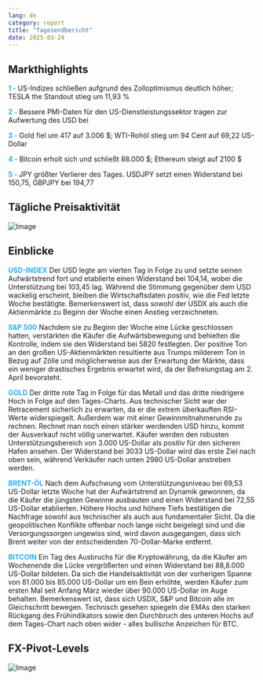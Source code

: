 ```yaml
---
lang: de
category: report
title: "Tagesendbericht"
date: 2025-03-24
---
```



<h2>Markthighlights</h2>
<strong style="color: #2caef7;">1 - </strong> US-Indizes schließen aufgrund des Zolloptimismus deutlich höher; TESLA the Standout stieg um 11,93 %

<strong style="color: #2caef7;">2 - </strong> Bessere PMI-Daten für den US-Dienstleistungssektor tragen zur Aufwertung des USD bei

<strong style="color: #2caef7;">3 - </strong> Gold fiel um 417 auf 3.006 $; WTI-Rohöl stieg um 94 Cent auf 69,22 US-Dollar

<strong style="color: #2caef7;">4 - </strong> Bitcoin erholt sich und schließt 88.000 $; Ethereum steigt auf 2100 $

<strong style="color: #2caef7;">5 - </strong> JPY größter Verlierer des Tages. USDJPY setzt einen Widerstand bei 150,75, GBPJPY bei 194,77



<h2>Tägliche Preisaktivität</h2>
<img src="https://markleighedu.github.io/img/Mar-2025/24-Mar-2025/price.jpg" alt="Image"/>

<h2>Einblicke</h2>
<strong style="color: #2caef7;">USD-INDEX</strong> Der USD legte am vierten Tag in Folge zu und setzte seinen Aufwärtstrend fort und etablierte einen Widerstand bei 104,14, wobei die Unterstützung bei 103,45 lag. Während die Stimmung gegenüber dem USD wackelig erscheint, bleiben die Wirtschaftsdaten positiv, wie die Fed letzte Woche bestätigte. Bemerkenswert ist, dass sowohl der USDX als auch die Aktienmärkte zu Beginn der Woche einen Anstieg verzeichneten. 

<strong style="color: #2caef7;">S&P 500</strong> Nachdem sie zu Beginn der Woche eine Lücke geschlossen hatten, verstärkten die Käufer die Aufwärtsbewegung und behielten die Kontrolle, indem sie den Widerstand bei 5820 festlegten. Der positive Ton an den großen US-Aktienmärkten resultierte aus Trumps milderem Ton in Bezug auf Zölle und möglicherweise aus der Erwartung der Märkte, dass ein weniger drastisches Ergebnis erwartet wird, da der Befreiungstag am 2. April bevorsteht.

<strong style="color: #2caef7;">GOLD</strong> Der dritte rote Tag in Folge für das Metall und das dritte niedrigere Hoch in Folge auf den Tages-Charts. Aus technischer Sicht war der Retracement sicherlich zu erwarten, da er die extrem überkauften RSI-Werte widerspiegelt. Außerdem war mit einer Gewinnmitnahmerunde zu rechnen. Rechnet man noch einen stärker werdenden USD hinzu, kommt der Ausverkauf nicht völlig unerwartet. Käufer werden den robusten Unterstützungsbereich von 3.000 US-Dollar als positiv für den sicheren Hafen ansehen. Der Widerstand bei 3033 US-Dollar wird das erste Ziel nach oben sein, während Verkäufer nach unten 2980 US-Dollar anstreben werden.  

<strong style="color: #2caef7;">BRENT-ÖL</strong> Nach dem Aufschwung vom Unterstützungsniveau bei 69,53 US-Dollar letzte Woche hat der Aufwärtstrend an Dynamik gewonnen, da die Käufer die jüngsten Gewinne ausbauten und einen Widerstand bei 72,55 US-Dollar etablierten. Höhere Hochs und höhere Tiefs bestätigen die Nachfrage sowohl aus technischer als auch aus fundamentaler Sicht. Da die geopolitischen Konflikte offenbar noch lange nicht beigelegt sind und die Versorgungssorgen ungewiss sind, wird davon ausgegangen, dass sich Brent weiter von der entscheidenden 70-Dollar-Marke entfernt. 

<strong style="color: #2caef7;">BITCOIN</strong> Ein Tag des Ausbruchs für die Kryptowährung, da die Käufer am Wochenende die Lücke vergrößerten und einen Widerstand bei 88,8.000 US-Dollar bildeten. Da sich die Handelsaktivität von der vorherigen Spanne von 81.000 bis 85.000 US-Dollar um ein Bein erhöhte, werden Käufer zum ersten Mal seit Anfang März wieder über 90.000 US-Dollar im Auge behalten. Bemerkenswert ist, dass sich USDX, S&P und Bitcoin alle im Gleichschritt bewegen. Technisch gesehen spiegeln die EMAs den starken Rückgang des Frühindikators sowie den Durchbruch des unteren Hochs auf dem Tages-Chart nach oben wider - alles bullische Anzeichen für BTC. 



<h2>FX-Pivot-Levels</h2>
<img src="https://markleighedu.github.io/img/Mar-2025/24-Mar-2025/pivot.jpg" alt="Image"/>